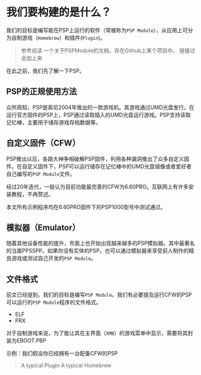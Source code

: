 # 我们要构建的是什么？
我们的目标是编写能在PSP上运行的软件（常被称为`PSP Module`），从应用上可分为自制游戏（`Homebrew`）和插件(`Plugin`)。

> 参考阅读
> 一个关于PSPModule的文档，存在Github上某个项目中。
> 链接过会加上来

在此之前，我们先了解一下PSP。

## PSP的正规使用方法
众所周知，PSP是索尼2004年推出的一款游戏机。其游戏通过UMD光盘发行。在运行官方固件的PSP上，PSP通过读取插入的UMD光盘运行游戏。PSP支持读取记忆棒，主要用于储存游戏存档数据等。

## 自定义固件（CFW）
PSP推出以后，各路大神争相破解PSP固件，利用各种漏洞推出了众多自定义固件。在自定义固件下，PSP可以运行储存在记忆棒中的UMD光盘镜像或者爱好者自己编写的`PSP Module`文件。

经过20年迭代，一般认为目前功能最完善的CFW为6.60PRO。互联网上有许多安装教程，不再赘述。

本文所有示例程序均在6.60PRO固件下的PSP1000型号中测试通过。

## 模拟器（Emulator）
随着其他设备性能的提升，市面上也开始出现越来越多的PSP模拟器。其中最著名的当属PPSSPP。如果你没有实体的PSP，也可以通过模拟器来享受前人制作的精良游戏或测试自己开发的`PSP Module`。

## 文件格式

前文已经提到，我们的目标是编写`PSP Module`。我们有必要提及运行CFW的PSP可以运行的`PSP Module`程序的文件格式。

+ ELF
+ PRX

对于自制游戏来说，为了能让其在主界面（`XMB`）的游戏菜单中显示，需要将其封装为EBOOT.PBP

示例：我们假设你已经拥有一台配备CFW的PSP
> A typical Plugin
> A typical Homebrew